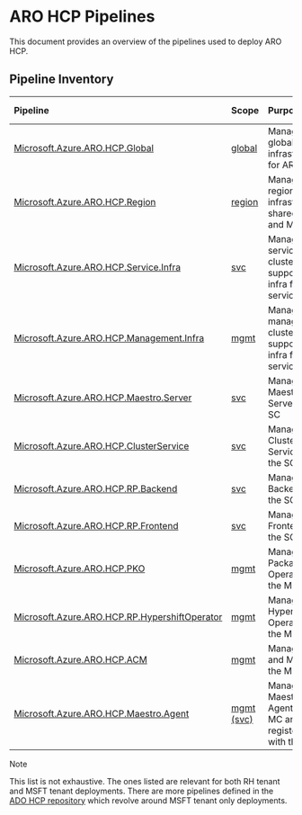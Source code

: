 # ARO HCP Pipelines

This document provides an overview of the pipelines used to deploy ARO HCP.

## Pipeline Inventory

| Pipeline                                                                          | Scope                                                        | Purpose                                                         | ADO Pipelines                                                                           |
| :-------------------------------------------------------------------------------- | :----------------------------------------------------------- | :-------------------------------------------------------------- | :-------------------------------------------------------------------------------------- |
| [Microsoft.Azure.ARO.HCP.Global](dev-infrastructure/global-pipeline.yaml)         | [global](high-level-architecture.md)                         | Manage global shared infrastructure for ARO HCP                 | [INT](https://msazure.visualstudio.com/AzureRedHatOpenShift/_build?definitionId=378908) |
| [Microsoft.Azure.ARO.HCP.Region](dev-infrastructure/region-pipeline.yaml)         | [region](high-level-architecture.md#regional-scope)          | Manage regional infrastructure shared by SC and MC              | [INT](https://msazure.visualstudio.com/AzureRedHatOpenShift/_build?definitionId=381618) |
| [Microsoft.Azure.ARO.HCP.Service.Infra](dev-infrastructure/svc-pipeline.yaml)     | [svc](high-level-architecture.md#service-cluster)            | Manage service cluster and supporting infra for its services    | [INT](https://msazure.visualstudio.com/AzureRedHatOpenShift/_build?definitionId=367765) |
| [Microsoft.Azure.ARO.HCP.Management.Infra](dev-infrastructure/mgmt-pipeline.yaml) | [mgmt](high-level-architecture.md#management-clusters)       | Manage management cluster and supporting infra for its services | [INT](https://msazure.visualstudio.com/AzureRedHatOpenShift/_build?definitionId=372877) |
| [Microsoft.Azure.ARO.HCP.Maestro.Server](maestro/server/pipeline.yaml)            | [svc](high-level-architecture.md#service-cluster)            | Manage the Maestro Server on the SC                             | [INT](https://msazure.visualstudio.com/AzureRedHatOpenShift/_build?definitionId=382258) |
| [Microsoft.Azure.ARO.HCP.ClusterService](cluster-service/pipeline.yaml)           | [svc](high-level-architecture.md#service-cluster)            | Manage Clusters Service on the SC                               | [INT](https://msazure.visualstudio.com/AzureRedHatOpenShift/_build?definitionId=402943) |
| [Microsoft.Azure.ARO.HCP.RP.Backend](backend/pipeline.yaml)                       | [svc](high-level-architecture.md#service-cluster)            | Manage RP Backend on the SC                                     | [INT](https://msazure.visualstudio.com/AzureRedHatOpenShift/_build?definitionId=398456) |
| [Microsoft.Azure.ARO.HCP.RP.Frontend](frontend/pipeline.yaml)                     | [svc](high-level-architecture.md#service-cluster)            | Manage RP Frontend on the SC                                    | [INT](https://msazure.visualstudio.com/AzureRedHatOpenShift/_build?definitionId=398460) |
| [Microsoft.Azure.ARO.HCP.PKO](pko/pipeline.yaml)                                  | [mgmt](high-level-architecture.md#management-clusters)       | Manage Package Operator on the MC                               |                                                                                         |
| [Microsoft.Azure.ARO.HCP.RP.HypershiftOperator](hypershiftoperator/pipeline.yaml) | [mgmt](high-level-architecture.md#management-clusters)       | Manage the Hypershift Operator on the MC                        | [INT](https://msazure.visualstudio.com/AzureRedHatOpenShift/_build?definitionId=402934) |
| [Microsoft.Azure.ARO.HCP.ACM](acm/pipeline.yaml)                                  | [mgmt](high-level-architecture.md#management-clusters)       | Manage ACM and MCE on the MC                                    | [INT](https://msazure.visualstudio.com/AzureRedHatOpenShift/_build?definitionId=402939) |
| [Microsoft.Azure.ARO.HCP.Maestro.Agent](maestro/agent/pipeline.yaml)              | [mgmt (svc)](high-level-architecture.md#management-clusters) | Manage the Maestro Agent on the MC and registers it with the SC | [INT](https://msazure.visualstudio.com/AzureRedHatOpenShift/_build?definitionId=388100) |

> [!NOTE]
> This list is not exhaustive. The ones listed are relevant for both RH tenant and MSFT tenant deployments.
> There are more pipelines defined in the [ADO HCP repository](https://msazure.visualstudio.com/AzureRedHatOpenShift/_build?definitionScope=%5COneBranch%5Chcp) which revolve around MSFT tenant only deployments.
